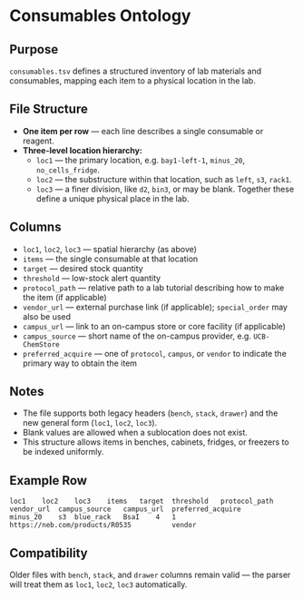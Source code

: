 

# Consumables Ontology

## Purpose
`consumables.tsv` defines a structured inventory of lab materials and consumables, mapping each item to a physical location in the lab.

## File Structure
- **One item per row** — each line describes a single consumable or reagent.
- **Three-level location hierarchy:**
  - `loc1` — the primary location, e.g. `bay1-left-1`, `minus_20`, `no_cells_fridge`.
  - `loc2` — the substructure within that location, such as `left`, `s3`, `rack1`.
  - `loc3` — a finer division, like `d2`, `bin3`, or may be blank.
  Together these define a unique physical place in the lab.

## Columns
- `loc1`, `loc2`, `loc3` — spatial hierarchy (as above)
- `items` — the single consumable at that location
- `target` — desired stock quantity
- `threshold` — low-stock alert quantity
- `protocol_path` — relative path to a lab tutorial describing how to make the item (if applicable)
- `vendor_url` — external purchase link (if applicable); `special_order` may also be used
- `campus_url` — link to an on-campus store or core facility (if applicable)
- `campus_source` — short name of the on-campus provider, e.g. `UCB-ChemStore`
- `preferred_acquire` — one of `protocol`, `campus`, or `vendor` to indicate the primary way to obtain the item

## Notes
- The file supports both legacy headers (`bench`, `stack`, `drawer`) and the new general form (`loc1`, `loc2`, `loc3`).
- Blank values are allowed when a sublocation does not exist.
- This structure allows items in benches, cabinets, fridges, or freezers to be indexed uniformly.

## Example Row
```
loc1	loc2	loc3	items	target	threshold	protocol_path	vendor_url	campus_source	campus_url	preferred_acquire
minus_20	s3	blue_rack	BsaI	4	1		https://neb.com/products/R0535			vendor
```

## Compatibility
Older files with `bench`, `stack`, and `drawer` columns remain valid — the parser will treat them as `loc1`, `loc2`, `loc3` automatically.